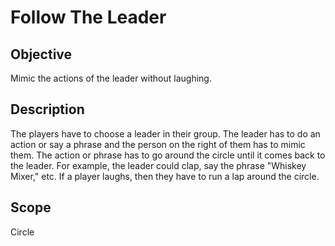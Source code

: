 # **Follow The Leader**

## **Objective**
Mimic the actions of the leader without laughing.

## **Description**
The players have to choose a leader in their group. The leader has to do an action or say a phrase and the person on the right of them has to mimic them. The action or phrase has to go around the circle until it comes back to the leader. For example, the leader could clap, say the phrase "Whiskey Mixer," etc. If a player laughs, then they have to run a lap around the circle.

## **Scope**
Circle
